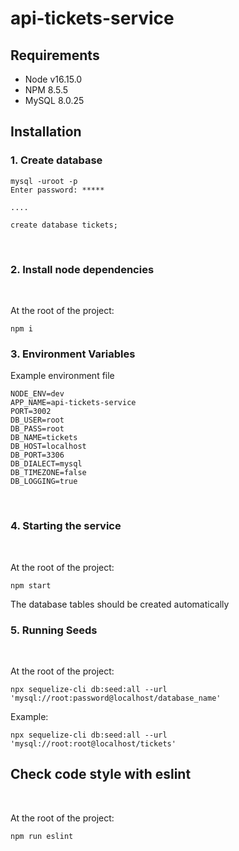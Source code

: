 # api-tickets-service

## Requirements

- Node v16.15.0
- NPM 8.5.5
- MySQL 8.0.25

## Installation

### 1. Create database

```
mysql -uroot -p
Enter password: *****

....

create database tickets;
```

<br>


### 2. Install node dependencies

<br>

At the root of the project:

```
npm i
```

### 3. Environment Variables

Example environment file

```
NODE_ENV=dev
APP_NAME=api-tickets-service
PORT=3002
DB_USER=root
DB_PASS=root
DB_NAME=tickets
DB_HOST=localhost
DB_PORT=3306
DB_DIALECT=mysql
DB_TIMEZONE=false
DB_LOGGING=true
```

<br>

### 4. Starting the service

<br>

At the root of the project:

```
npm start
```

The database tables should be created automatically

### 5. Running Seeds

<br>

At the root of the project:

```
npx sequelize-cli db:seed:all --url 'mysql://root:password@localhost/database_name'
```

Example:

```
npx sequelize-cli db:seed:all --url 'mysql://root:root@localhost/tickets'
```

## Check code style with eslint

<br>

At the root of the project:

```
npm run eslint
```
